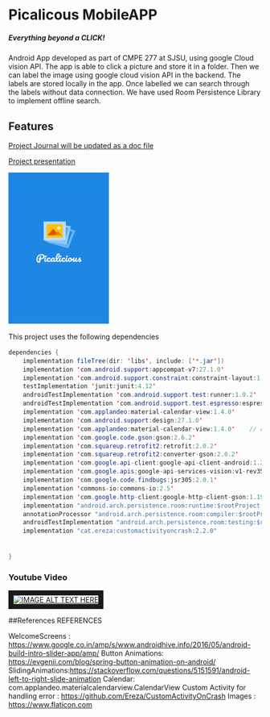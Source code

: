# Picalicous MobileAPP
##### *Everything beyond a CLICK!*
Android App developed as part of CMPE 277 at SJSU, using google Cloud vision API. The app is able to click a picture and store it in a folder. Then we can label the image using google cloud vision API in the backend. The labels are stored locally in the app. Once labelled we can search through the labels without data connection. We have used Room Persistence Library to implement offline search. 


## Features

[Project Journal will be updated as a doc file](https://docs.google.com/document/d/1h4DPvFEw2VXFPVJhJE3s1yx8FvOCjO4bA41tlvCv2a0/edit?usp=sharing)

[Project presentation](https://docs.google.com/presentation/d/1_PnVPAkVe09luRH8J_mdTzbYXJEvodit5GWFch7L47E/edit?usp=sharing)



<img src="https://github.com/mhn10/Picalicous_277/blob/master/app/src/main/res/drawable/picalicious_splash.png?raw=true" width="200" height="300">


This project uses the following dependencies 

```java
dependencies {
    implementation fileTree(dir: 'libs', include: ['*.jar'])
    implementation 'com.android.support:appcompat-v7:27.1.0'
    implementation 'com.android.support.constraint:constraint-layout:1.1.0'
    testImplementation 'junit:junit:4.12'
    androidTestImplementation 'com.android.support.test:runner:1.0.2'
    androidTestImplementation 'com.android.support.test.espresso:espresso-core:3.0.1'
    implementation 'com.applandeo:material-calendar-view:1.4.0'
    implementation 'com.android.support:design:27.1.0'
    implementation 'com.applandeo:material-calendar-view:1.4.0'    // retrofit, gson
    implementation 'com.google.code.gson:gson:2.6.2'
    implementation 'com.squareup.retrofit2:retrofit:2.0.2'
    implementation 'com.squareup.retrofit2:converter-gson:2.0.2'
    implementation 'com.google.api-client:google-api-client-android:1.22.0'
    implementation 'com.google.apis:google-api-services-vision:v1-rev357-1.22.0'
    implementation 'com.google.code.findbugs:jsr305:2.0.1'
    implementation 'commons-io:commons-io:2.5'
    implementation 'com.google.http-client:google-http-client-gson:1.19.0'
    implementation "android.arch.persistence.room:runtime:$rootProject.roomVersion"
    annotationProcessor "android.arch.persistence.room:compiler:$rootProject.roomVersion"
    androidTestImplementation "android.arch.persistence.room:testing:$rootProject.roomVersion"
    implementation "cat.ereza:customactivityoncrash:2.2.0"


}
```


### Youtube Video
<a href="http://www.youtube.com/watch?feature=player_embedded&v=PnmKfe5Zamo
" target="_blank"><img src="http://img.youtube.com/vi/PnmKfe5Zamo/0.jpg" 
alt="IMAGE ALT TEXT HERE" width="340" height="250" border="10" /></a>


##References
REFERENCES

WelcomeScreens : https://www.google.co.in/amp/s/www.androidhive.info/2016/05/android-build-intro-slider-app/amp/
Button Animations: https://evgenii.com/blog/spring-button-animation-on-android/
SlidingAnimations:https://stackoverflow.com/questions/5151591/android-left-to-right-slide-animation
Calendar: com.applandeo.materialcalendarview.CalendarView
Custom Activity for handling error : https://github.com/Ereza/CustomActivityOnCrash
Images : https://www.flaticon.com

